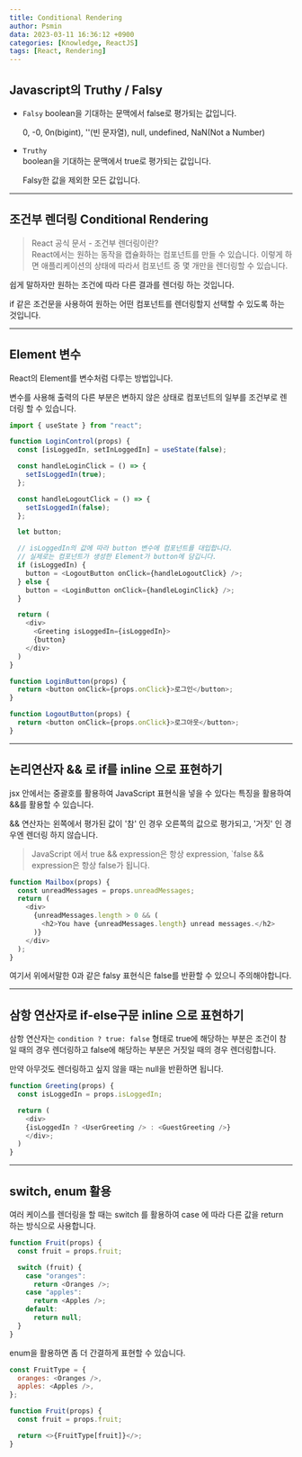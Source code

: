 ```yaml
---
title: Conditional Rendering
author: Psmin
data: 2023-03-11 16:36:12 +0900
categories: [Knowledge, ReactJS]
tags: [React, Rendering]
---
```


## Javascript의 Truthy / Falsy

- `Falsy`
  boolean을 기대하는 문맥에서 false로 평가되는 값입니다.

  0, -0, 0n(bigint), ''(빈 문자열), null, undefined, NaN(Not a Number)

- `Truthy`  
  boolean을 기대하는 문맥에서 true로 평가되는 값입니다.

  Falsy한 값을 제외한 모든 값입니다.

---

## 조건부 렌더링 Conditional Rendering

> React 공식 문서 - 조건부 렌더링이란?  
> React에서는 원하는 동작을 캡슐화하는 컴포넌트를 만들 수 있습니다. 이렇게 하면 애플리케이션의 상태에 따라서 컴포넌트 중 몇 개만을 렌더링할 수 있습니다.

쉽게 말하자만 원하는 조건에 따라 다른 결과를 렌더링 하는 것입니다.

if 같은 조건문을 사용하여 원하는 어떤 컴포넌트를 렌더링할지 선택할 수 있도록 하는 것입니다.

---

## Element 변수

React의 Element를 변수처럼 다루는 방법입니다.

변수를 사용해 출력의 다른 부분은 변하지 않은 상태로 컴포넌트의 일부를 조건부로 렌더링 할 수 있습니다.

```js
import { useState } from "react";

function LoginControl(props) {
  const [isLoggedIn, setInLoggedIn] = useState(false);

  const handleLoginClick = () => {
    setIsLoggedIn(true);
  };

  const handleLogoutClick = () => {
    setIsLoggedIn(false);
  };

  let button;

  // isLoggedIn의 값에 따라 button 변수에 컴포넌트를 대입합니다.
  // 실제로는 컴포넌트가 생성한 Element가 button에 담깁니다.
  if (isLoggedIn) {
    button = <LogoutButton onClick={handleLogoutClick} />;
  } else {
    button = <LoginButton onClick={handleLoginClick} />;
  }

  return (
    <div>
      <Greeting isLoggedIn={isLoggedIn}>
      {button}
    </div>
  )
}

function LoginButton(props) {
  return <button onClick={props.onClick}>로그인</button>;
}

function LogoutButton(props) {
  return <button onClick={props.onClick}>로그아웃</button>;
}
```

---

## 논리연산자 && 로 if를 inline 으로 표현하기

jsx 안에서는 중괄호를 활용하여 JavaScript 표현식을 넣을 수 있다는 특징을 활용하여 &&를 활용할 수 있습니다.

&& 연산자는 왼쪽에서 평가된 값이 '참' 인 경우 오른쪽의 값으로 평가되고, '거짓' 인 경우엔 렌더링 하지 않습니다.

> JavaScript 에서 true && expression은 항상 expression, `false && expression은 항상 false가 됩니다.

```js
function Mailbox(props) {
  const unreadMessages = props.unreadMessages;
  return (
    <div>
      {unreadMessages.length > 0 && (
        <h2>You have {unreadMessages.length} unread messages.</h2>
      )}
    </div>
  );
}
```

여기서 위에서말한 0과 같은 falsy 표현식은 false를 반환할 수 있으니 주의해야합니다.

---

## 삼항 연산자로 if-else구문 inline 으로 표현하기

삼항 연산자는 `condition ? true: false` 형태로 true에 해당하는 부분은 조건이 참일 때의 경우 렌더링하고 false에 해당하는 부분은 거짓일 때의 경우 렌더링합니다.

만약 아무것도 렌더링하고 싶지 않을 때는 null을 반환하면 됩니다.

```js
function Greeting(props) {
  const isLoggedIn = props.isLoggedIn;

  return (
    <div>
    {isLoggedIn ? <UserGreeting /> : <GuestGreeting />}
    </div>;
  )
}
```

---

## switch, enum 활용

여러 케이스를 렌더링을 할 때는 switch 를 활용하여 case 에 따라 다른 값을 return 하는 방식으로 사용합니다.

```js
function Fruit(props) {
  const fruit = props.fruit;

  switch (fruit) {
    case "oranges":
      return <Oranges />;
    case "apples":
      return <Apples />;
    default:
      return null;
  }
}
```

enum을 활용하면 좀 더 간결하게 표현할 수 있습니다.

```js
const FruitType = {
  oranges: <Oranges />,
  apples: <Apples />,
};

function Fruit(props) {
  const fruit = props.fruit;

  return <>{FruitType[fruit]}</>;
}
```
